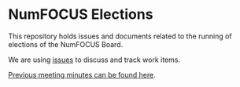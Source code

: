 NumFOCUS Elections
==================

This repository holds issues and documents related to the running of elections
of the NumFOCUS Board.

We are using [issues](https://github.com/numfocus/elections/issues) to discuss
and track work items.

[Previous meeting minutes can be found
here](https://docs.google.com/document/d/1zEYZfbOug2xMzvKTQ-1txtrgj-5-FOslle7Dd2RBzOM/edit#heading=h.lb4hte78frnp).
